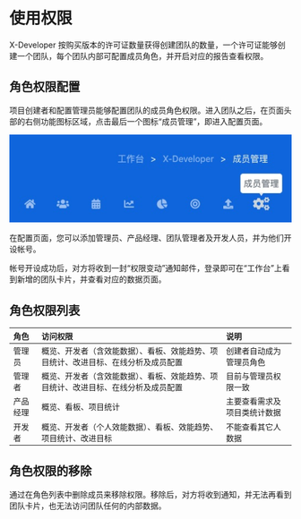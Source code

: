 # 使用权限

X-Developer 按购买版本的许可证数量获得创建团队的数量，一个许可证能够创建一个团队，每个团队内部可配置成员角色，并开启对应的报告查看权限。

## 角色权限配置

项目创建者和配置管理员能够配置团队的成员角色权限。进入团队之后，在页面头部的右侧功能图标区域，点击最后一个图标“成员管理”，即进入配置页面。

![](_media/team-config.jpg)

在配置页面，您可以添加管理员、产品经理、团队管理者及开发人员，并为他们开设帐号。

帐号开设成功后，对方将收到一封“权限变动”通知邮件，登录即可在“工作台”上看到新增的团队卡片，并查看对应的数据页面。

## 角色权限列表

角色 | 访问权限 | 说明
:--- | :---- | :-----
管理员 | 概览、开发者（含效能数据）、看板、效能趋势、项目统计、改进目标、在线分析及成员配置 | 创建者自动成为管理员角色
管理者 | 概览、开发者（含效能数据）、看板、效能趋势、项目统计、改进目标、在线分析及成员配置 | 目前与管理员权限一致
产品经理 | 概览、看板、项目统计 | 主要查看需求及项目类统计数据
开发者 | 概览、开发者（个人效能数据）、看板、效能趋势、项目统计、改进目标 | 不能查看其它人数据

## 角色权限的移除

通过在角色列表中删除成员来移除权限。移除后，对方将收到通知，并无法再看到团队卡片，也无法访问团队任何的内部数据。